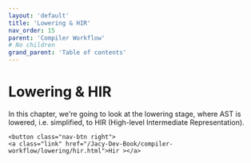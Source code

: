 ```yaml
---
layout: 'default'
title: 'Lowering & HIR'
nav_order: 15
parent: 'Compiler Workflow'
# No children
grand_parent: 'Table of contents'
---
```


# Lowering & HIR

In this chapter, we're going to look at the lowering stage, where AST is lowered, i.e. simplified, to HIR (High-level Intermediate Representation).
<div class="nav-btn-block">
    
    <button class="nav-btn right">
    <a class="link" href="/Jacy-Dev-Book/compiler-workflow/lowering/hir.html">Hir ></a>
</button>

</div>
